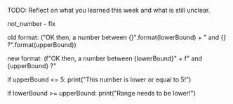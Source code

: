 TODO: Reflect on what you learned this week and what is still unclear.

not_number - fix

old format:
("OK then, a number between {}".format(lowerBound) + " and {} ?".format(upperBound))

new format:
(f"OK then, a number between {lowerBound}" + f" and {upperBound} ?"

if upperBound <= 5:
        print("This number is lower or equal to 5!")

if lowerBound >= upperBound:
    print("Range needs to be lower!")

